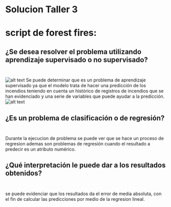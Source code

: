 # Solucion Taller 3
# script de forest fires:
## ¿Se desea resolver el problema utilizando aprendizaje supervisado o no supervisado? <br/><br/>
![alt text](https://github.com/Mateo1021/ml-tutorial/tree/master/img/imagen_2021-11-30_003844.png)
Se puede determinar que es un problema de aprendizaje supervisado ya que el modelo trata de hacer una predicción de los incendios teniendo en cuenta un histórico de registros de incendios que se han evidenciado y una serie de variables que puede ayudar a la predicción. 
![alt text](https://github.com/Mateo1021/ml-tutorial/tree/master/img/imagen_2021-11-30_011826.png)
## ¿Es un problema de clasificación o de regresión?<br/><br/>
Durante la ejecucion de problema se puede ver que se hace un proceso de regresion ademas son problemas de regresión cuando el resultado a predecir es un atributo numérico.
## ¿Qué interpretación le puede dar a los resultados obtenidos?<br/><br/>
se puede evidenciar que los resultados da el error de media absoluta, con el fin de calcular las predicciones por medio de la regresion lineal. 
